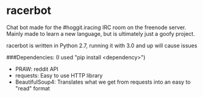 # racerbot

Chat bot made for the #hoggit.iracing IRC room on the freenode server.  
  Mainly made to learn a new language, but is ultimately just a goofy project.

racerbot is written in Python 2.7, running it with 3.0 and up will cause issues  

###Dependencies: (I used "pip install \<dependency\>")
  - PRAW: reddit API
  - requests: Easy to use HTTP library
  - BeautifulSoup4: Translates what we get from requests into an easy to "read" format